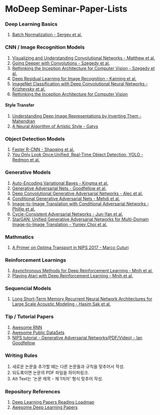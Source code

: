 # MoDeep Seminar-Paper-Lists

### Deep Learning Basics
1. [Batch Normalization - Sergey et al.](https://arxiv.org/pdf/1502.03167.pdf)

### CNN / Image Recognition Models
1. [Visualizing and Understanding Convolutional Networks - Matthew et al.](https://arxiv.org/abs/1311.2901)
2. [Going Deeper with Convolutions - Szegedy et al.](https://arxiv.org/abs/1409.4842)
3. [Rethinking the Inception Architecture for Computer Vision - Szegedy et al.](https://arxiv.org/abs/1512.00567)
4. [Deep Residual Learning for Image Recognition - Kaiming et al.](https://arxiv.org/abs/1512.03385)
5. [ImageNet Classification with Deep Convolutional Neural Networks - Krizhevsky et al.](https://papers.nips.cc/paper/4824-imagenet-classification-with-deep-convolutional-neural-networks)
6. [Rethinking the Inception Architecture for Computer Vision](https://arxiv.org/abs/1512.00567)

#### Style Transfer
1. [Understanding Deep Image Representations by Inverting Them - Mahendran](https://arxiv.org/abs/1412.0035)
2. [A Neural Algorithm of Artistic Style - Gatys](https://arxiv.org/abs/1508.06576)

### Object Detection Models
1. [Faster R-CNN - Shaoqing et al.](https://arxiv.org/pdf/1506.01497.pdf)
2. [You Only Look Once:Unified, Real-Time Object Detection, YOLO - Redmon et al.](https://arxiv.org/pdf/1506.02640.pdf)

### Generative Models
1. [Auto-Encoding Variational Bayes - Kingma et al.](https://arxiv.org/pdf/1312.6114.pdf)
2. [Generative Adversarial Nets - Goodfellow et al.](https://arxiv.org/pdf/1406.2661.pdf)
3. [Deep Convolutional Generative Adversarial Networks - Alec et al.](https://arxiv.org/pdf/1511.06434.pdf)
4. [Conditional Generative Adversarial Nets - Mehdi et al.](https://arxiv.org/pdf/1411.1784.pdf)
5. [Image-to-Image Translation with Conditional Adversarial Networks - Phillip et al.](https://arxiv.org/pdf/1611.07004.pdf)
6. [Cycle-Consistent Adversarial Networks - Jun-Yan et al.](https://arxiv.org/pdf/1703.10593.pdf)
7. [StarGAN: Unified Generative Adversarial Networks for Multi-Domain Image-to-Image Translation - Yunjey Choi et al.](https://arxiv.org/pdf/1711.09020.pdf) 

### Mathmatics
1. [A Primer on Optima Transport in NIPS 2017 - Marco Cuturi](https://nips.cc/Conferences/2017/Schedule?showEvent=8736)

### Reinforcement Learnings
1. [Asynchronous Methods for Deep Reinforcement Learning - Mnih et al.](https://arxiv.org/abs/1602.01783)
2. [Playing Atari with Deep Reinforcement Learning - Mnih et al.](https://arxiv.org/abs/1312.5602)

### Sequencial Models
1. [Long Short-Term Memory Recurrent Neural Network Architectures for Large Scale Acoustic Modeling - Hasim Sak et al.](https://static.googleusercontent.com/media/research.google.com/ko//pubs/archive/43905.pdf)

### Tip / Tutorial Papers
1. [Awesome RNN](https://github.com/kjw0612/awesome-rnn)
2. [Awesome Public DataSets](https://github.com/awesomedata/awesome-public-datasets)
3. [NIPS tutorial - Generative Adversarial Networks(PDF/Video) - Ian Goodfellow](https://nips.cc/Conferences/2016/Schedule?showEvent=6202)  

### Writing Rules
1. 새로운 논문을 추가할 때는 다른 논문들과 규칙을 맞추어서 작성.
2. 되도록이면 논문의 PDF 파일을 하이퍼링크.
3. Alt Text는 '논문 제목 - 제 1저자' 형식 맞추어 작성.

### Repository References
1. [Deep Learning Papers Reading Loadmap](https://github.com/songrotek/Deep-Learning-Papers-Reading-Roadmap)
2. [Awesome Deep Learning Papers](https://github.com/terryum/awesome-deep-learning-papers)
